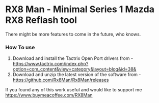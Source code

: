 # RX8 Man - Minimal Series 1 Mazda RX8 Reflash tool

There might be more features to come in the future, who knows.

### How To use

1. Download and install the Tactrix Open Port drivers from - https://www.tactrix.com/index.php?option=com_content&view=category&layout=blog&id=38&
2. Download and unzip the latest version of the software from - https://github.com/Rx8Man/Rx8Man/releases


If you found any of this work useful and would like to support me https://www.buymeacoffee.com/RX8Man

